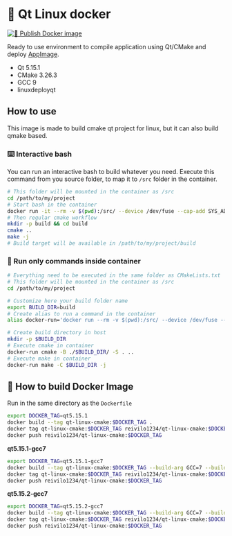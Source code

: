 # 🐳 Qt Linux docker

[![🐳 Publish Docker image](https://github.com/OlivierLDff/QtLinuxCMakeDocker/workflows/%F0%9F%90%B3%20Publish%20Docker%20image/badge.svg)](https://github.com/OlivierLDff/QtLinuxCMakeDocker/actions?query=workflow%3A%22%F0%9F%90%B3+Publish+Docker+image%22)

Ready to use environment to compile application using Qt/CMake and deploy [AppImage](https://github.com/probonopd/linuxdeployqt).

* Qt 5.15.1
* CMake 3.26.3
* GCC 9
* linuxdeployqt

## How to use

This image is made to build cmake qt project for linux, but it can also build qmake based.

### ⌨️ Interactive bash

You can run an interactive bash to build whatever you need. Execute this command from you source folder, to map it to `/src` folder in the container.

```bash
# This folder will be mounted in the container as /src
cd /path/to/my/project
# Start bash in the container
docker run -it --rm -v $(pwd):/src/ --device /dev/fuse --cap-add SYS_ADMIN --security-opt apparmor:unconfined reivilo1234/qt-linux-cmake:qt5.15.1 bash
# Then regular cmake workflow
mkdir -p build && cd build
cmake ..
make -j
# Build target will be available in /path/to/my/project/build
```

### 🚀 Run only commands inside container

```bash
# Everything need to be executed in the same folder as CMakeLists.txt
# This folder will be mounted in the container as /src
cd /path/to/my/project

# Customize here your build folder name
export BUILD_DIR=build
# Create alias to run a command in the container
alias docker-run='docker run --rm -v $(pwd):/src/ --device /dev/fuse --cap-add SYS_ADMIN --security-opt apparmor:unconfined reivilo1234/qt-linux-cmake:qt5.15.1'

# Create build directory in host
mkdir -p $BUILD_DIR
# Execute cmake in container
docker-run cmake -B ./$BUILD_DIR/ -S . ..
# Execute make in container
docker-run make -C $BUILD_DIR -j
```

## 🔨 How to build Docker Image

Run in the same directory as the `Dockerfile`

```bash
export DOCKER_TAG=qt5.15.1
docker build --tag qt-linux-cmake:$DOCKER_TAG .
docker tag qt-linux-cmake:$DOCKER_TAG reivilo1234/qt-linux-cmake:$DOCKER_TAG
docker push reivilo1234/qt-linux-cmake:$DOCKER_TAG
```

**qt5.15.1-gcc7**


```bash
export DOCKER_TAG=qt5.15.1-gcc7
docker build --tag qt-linux-cmake:$DOCKER_TAG --build-arg GCC=7 --build-arg QT=5.15.1 .
docker tag qt-linux-cmake:$DOCKER_TAG reivilo1234/qt-linux-cmake:$DOCKER_TAG
docker push reivilo1234/qt-linux-cmake:$DOCKER_TAG
```

**qt5.15.2-gcc7**


```bash
export DOCKER_TAG=qt5.15.2-gcc7
docker build --tag qt-linux-cmake:$DOCKER_TAG --build-arg GCC=7 --build-arg QT=5.15.2 .
docker tag qt-linux-cmake:$DOCKER_TAG reivilo1234/qt-linux-cmake:$DOCKER_TAG
docker push reivilo1234/qt-linux-cmake:$DOCKER_TAG
```
